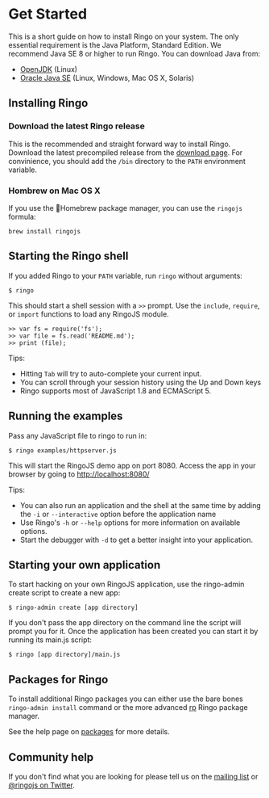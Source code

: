 # Get Started

This is a short guide on how to install Ringo on your system. The only essential requirement is the Java Platform, Standard Edition. We recommend Java SE 8 or higher to run Ringo. You can download Java from:

 * [OpenJDK](http://openjdk.java.net/install/) (Linux)
 * [Oracle Java SE](http://www.oracle.com/technetwork/java/javase/downloads/index.html) (Linux, Windows, Mac OS X, Solaris)

## Installing Ringo

### Download the latest Ringo release

This is the recommended and straight forward way to install Ringo. Download the latest precompiled release from the
[download page](/download). For convinience, you should add the `/bin` directory to the `PATH` environment variable.

### Hombrew on Mac OS X

If you use the &#127866;Homebrew package manager, you can use the `ringojs` formula:

```
brew install ringojs
```

## Starting the Ringo shell

If you added Ringo to your `PATH` variable, run `ringo` without arguments:

    $ ringo

This should start a shell session with a `>>` prompt. Use the `include`, `require`, or `import` functions to load any RingoJS module.

    >> var fs = require('fs');
    >> var file = fs.read('README.md');
    >> print (file);

Tips:

  * Hitting `Tab` will try to auto-complete your current input.
  * You can scroll through your session history using the Up and Down keys
  * Ringo supports most of JavaScript 1.8 and ECMAScript 5.

## Running the examples

Pass any JavaScript file to ringo to run in:

    $ ringo examples/httpserver.js

This will start the RingoJS demo app on port 8080. Access the app in your browser by going to <http://localhost:8080/>

Tips:

  * You can also run an application and the shell at the same time by adding the `-i` or `--interactive` option before the application name
  * Use Ringo's `-h` or `--help` options for more information on available options.
  * Start the debugger with `-d` to get a better insight into your application.

## Starting your own application

To start hacking on your own RingoJS application, use the ringo-admin create script to create a new app:

    $ ringo-admin create [app directory]

If you don't pass the app directory on the command line the script will prompt you for it. Once the application has been created you can start it by running its main.js script:

    $ ringo [app directory]/main.js

## Packages for Ringo

To install additional Ringo packages you can either use the bare bones `ringo-admin install` command or the more advanced [rp](https://github.com/grob/rp) Ringo package manager.

See the help page on [packages](/documentation/packages) for more details.

## Community help

If you don't find what you are looking for please tell us on the [mailing list](https://groups.google.com/group/ringojs) or [@ringojs on Twitter](https://twitter.com/ringojs).
